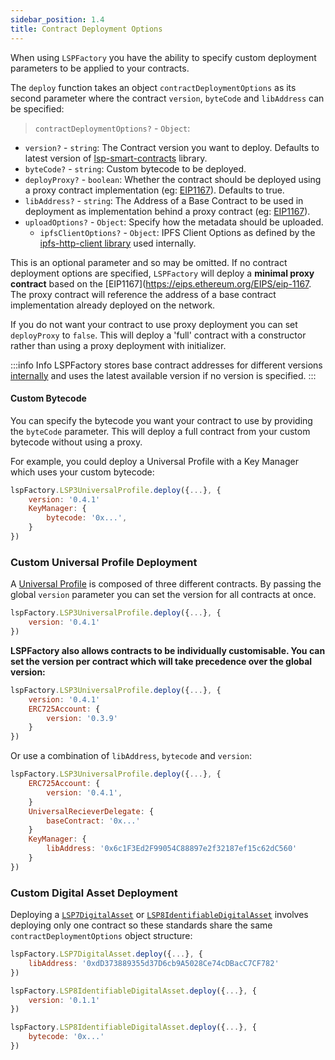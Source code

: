 ```yaml
---
sidebar_position: 1.4
title: Contract Deployment Options
---
```


When using `LSPFactory` you have the ability to specify custom deployment parameters to be applied to your contracts.

The `deploy` function takes an object `contractDeploymentOptions` as its second parameter where the contract `version`, `byteCode` and `libAddress` can be specified:

> `contractDeploymentOptions?` - `Object`:

- `version?` - `string`: The Contract version you want to deploy. Defaults to latest version of [lsp-smart-contracts](https://github.com/lukso-network/lsp-smart-contracts) library.
- `byteCode?` - `string`: Custom bytecode to be deployed.
- `deployProxy?` - `boolean`: Whether the contract should be deployed using a proxy contract implementation (eg: [EIP1167](https://eips.ethereum.org/EIPS/eip-1167)). Defaults to true.
- `libAddress?` - `string`: The Address of a Base Contract to be used in deployment as implementation behind a proxy contract (eg: [EIP1167](https://eips.ethereum.org/EIPS/eip-1167)).
- `uploadOptions?` - `Object`: Specify how the metadata should be uploaded.
    - `ipfsClientOptions?` - `Object`: IPFS Client Options as defined by the [ipfs-http-client library](https://github.com/ipfs/js-ipfs/tree/master/packages/ipfs-http-client#createoptions) used internally.

This is an optional parameter and so may be omitted. If no contract deployment options are specified, `LSPFactory` will deploy a **minimal proxy contract** based on the [EIP1167](https://eips.ethereum.org/EIPS/eip-1167. The proxy contract will reference the address of a base contract implementation already deployed on the network.

If you do not want your contract to use proxy deployment you can set `deployProxy` to `false`. This will deploy a 'full' contract with a constructor rather than using a proxy deployment with initializer.

:::info Info
LSPFactory stores base contract addresses for different versions [internally](https://github.com/lukso-network/tools-lsp-factory/blob/main/src/versions.json) and uses the latest available version if no version is specified.
:::

#### Custom Bytecode

You can specify the bytecode you want your contract to use by providing the `byteCode` parameter. This will deploy a full contract from your custom bytecode without using a proxy.

For example, you could deploy a Universal Profile with a Key Manager which uses your custom bytecode:

```javascript title="Deploying a Universal Profile with a custom Key Manager base contract"
lspFactory.LSP3UniversalProfile.deploy({...}, {
    version: '0.4.1'
    KeyManager: {
        bytecode: '0x...',
    }
})
```

### Custom Universal Profile Deployment

A [Universal Profile](../classes/lsp3-universal-profile) is composed of three different contracts. By passing the global `version` parameter you can set the version for all contracts at once.

```javascript title="Deploying a Universal Profile with all contracts at version 0.4.1"
lspFactory.LSP3UniversalProfile.deploy({...}, {
    version: '0.4.1'
})
```

<!-- :::info Infos -->

**LSPFactory also allows contracts to be individually customisable. You can set the version per contract which will take precedence over the global version:**

<!-- ::: -->

```javascript title="Deploying a Universal Profile at version 0.4.1 with ERC725Account contract at version 0.3.9"
lspFactory.LSP3UniversalProfile.deploy({...}, {
    version: '0.4.1'
    ERC725Account: {
        version: '0.3.9'
    }
})
```

Or use a combination of `libAddress`, `bytecode` and `version`:

```javascript title="Deploying a Universal Profile with specific contract deployment options"
lspFactory.LSP3UniversalProfile.deploy({...}, {
    ERC725Account: {
        version: '0.4.1',
    }
    UniversalRecieverDelegate: {
        baseContract: '0x...'
    }
    KeyManager: {
        libAddress: '0x6c1F3Ed2F99054C88897e2f32187ef15c62dC560'
    }
})
```

### Custom Digital Asset Deployment

Deploying a [`LSP7DigitalAsset`](../classes/lsp7-digital-asset) or [`LSP8IdentifiableDigitalAsset`](../classes/lsp8-identifiable-digital-asset) involves deploying only one contract so these standards share the same `contractDeploymentOptions` object structure:

```javascript title="Deploying an LSP7 Digital Asset with a specified base contract address"
lspFactory.LSP7DigitalAsset.deploy({...}, {
    libAddress: '0xdD373889355d37D6cb9A5028Ce74cDBacC7CF782'
})
```

```javascript title="Deploying a specific version of LSP8 Identifiable Digital Asset"
lspFactory.LSP8IdentifiableDigitalAsset.deploy({...}, {
    version: '0.1.1'
})
```

```javascript title="Deploying specific bytecode for LSP8 Identifiable Digital Asset base contract"
lspFactory.LSP8IdentifiableDigitalAsset.deploy({...}, {
    bytecode: '0x...'
})
```
